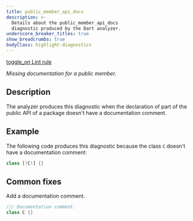```yaml
---
title: public_member_api_docs
description: >-
  Details about the public_member_api_docs
  diagnostic produced by the Dart analyzer.
underscore_breaker_titles: true
show_breadcrumbs: true
bodyClass: highlight-diagnostics
---
```


<div class="tags">
  <a class="tag-label"
      href="/tools/linter-rules/public_member_api_docs"
      title="Learn about the lint rule that enables this diagnostic."
      aria-label="Learn about the lint rule that enables this diagnostic."
      target="_blank">
    <span class="material-symbols" aria-hidden="true">toggle_on</span>
    <span>Lint rule</span>
  </a>
</div>

_Missing documentation for a public member._

## Description

The analyzer produces this diagnostic when the declaration of part of the
public API of a package doesn't have a documentation comment.

## Example

The following code produces this diagnostic because the class `C` doesn't
have a documentation comment:

```dart
class [!C!] {}
```

## Common fixes

Add a documentation comment.

```dart
/// Documentation comment.
class C {}
```
